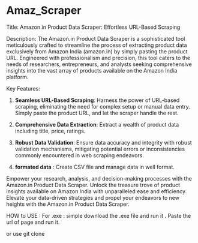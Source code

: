 # Amaz_Scraper
Title: Amazon.in Product Data Scraper: Effortless URL-Based Scraping

Description:
The Amazon.in Product Data Scraper is a sophisticated tool meticulously crafted to streamline the process of extracting product data exclusively from Amazon India (amazon.in) by simply pasting the product URL. Engineered with professionalism and precision, this tool caters to the needs of researchers, entrepreneurs, and analysts seeking comprehensive insights into the vast array of products available on the Amazon India platform.

Key Features:

1. **Seamless URL-Based Scraping**: Harness the power of URL-based scraping, eliminating the need for complex setup or manual data entry. Simply paste the product URL, and let the scraper handle the rest.

2. **Comprehensive Data Extraction**: Extract a wealth of product data including title, price, ratings.

3. **Robust Data Validation**: Ensure data accuracy and integrity with robust validation mechanisms, mitigating potential errors or inconsistencies commonly encountered in web scraping endeavors.

4. **formated data** : Create CSV file and manage data in well format.

Empower your research, analysis, and decision-making processes with the Amazon.in Product Data Scraper. Unlock the treasure trove of product insights available on Amazon India with unparalleled ease and efficiency. Elevate your data-driven strategies and propel your endeavors to new heights with the Amazon.in Product Data Scraper.


HOW to USE :
For .exe :
simple download the .exe file and run it . Paste the url of page  and run it.

 or use  git clone 
